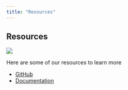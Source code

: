 ```yaml
---
title: "Resources"
---
```


## Resources

![](/tazama.png)

Here are some of our resources to learn more

- [GitHub](https://github.com/frmscoe)
- [Documentation](https://github.com/frmscoe/docs/tree/main)